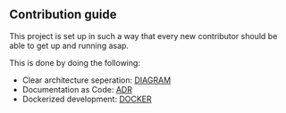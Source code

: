 ## Contribution guide

This project is set up in such a way that every new contributor should be able to get up and running asap.

This is done by doing the following:

- Clear architecture seperation: [DIAGRAM](diagrams#backend-component)
- Documentation as Code: [ADR](decisions#1)
- Dockerized development: [DOCKER](#local-development)
